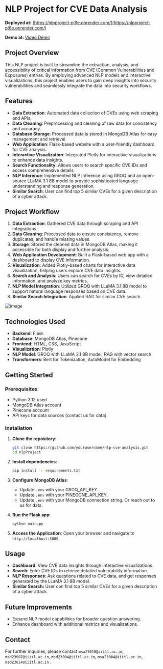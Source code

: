 
# NLP Project for CVE Data Analysis

**Deployed at:** [https://nlpproject-pl6e.onrender.com/](https://nlpproject-pl6e.onrender.com/)

**Demo at:** [Video Demo](https://drive.google.com/file/d/1oFGXaLMhgJY7y8OKO4hEWjZIrAAFM5Ly/view?usp=drive_link)

## Project Overview
This NLP project is built to streamline the extraction, analysis, and accessibility of critical information from CVE (Common Vulnerabilities and Exposures) entries. By employing advanced NLP models and interactive visualizations, this project enables users to gain deep insights into security vulnerabilities and seamlessly integrate the data into security workflows.

## Features
- **Data Extraction**: Automated data collection of CVEs using web scraping and APIs.
- **Data Cleaning**: Preprocessing and cleaning of raw data for consistency and accuracy.
- **Database Storage**: Processed data is stored in MongoDB Atlas for easy management and retrieval.
- **Web Application**: Flask-based website with a user-friendly dashboard for CVE analysis.
- **Interactive Visualization**: Integrated Plotly for interactive visualizations to enhance data insights.
- **Search Functionality**: Allows users to search specific CVE IDs and access comprehensive details.
- **NLP Inference**: Implemented NLP inference using GROQ and an open-source LLaMA 3.1 8B model to provide sophisticated language understanding and response generation.
- **Similar Search**: User can find top 5 similar CVEs for a given description of a cyber attack.

## Project Workflow
1. **Data Extraction**: Gathered CVE data through scraping and API integrations.
2. **Data Cleaning**: Processed data to ensure consistency, remove duplicates, and handle missing values.
3. **Storage**: Stored the cleaned data in MongoDB Atlas, making it accessible for both display and further analysis.
4. **Web Application Development**: Built a Flask-based web app with a dashboard to display CVE information.
5. **Visualization**: Added Plotly-based charts for interactive data visualization, helping users explore CVE data insights.
6. **Search and Analysis**: Users can search for CVEs by ID, view detailed information, and analyze key metrics.
7. **NLP Model Integration**: Utilized GROQ with LLaMA 3.1 8B model to support natural language responses based on CVE data.
8. **Similar Search Integration**: Applied RAG for similar CVE search.

![image](https://github.com/user-attachments/assets/d9f8d8fb-9277-420a-ad6a-6b925d360f54)



## Technologies Used
- **Backend**: Flask
- **Database**: MongoDB Atlas, Pinecone 
- **Frontend**: HTML, CSS, JavaScript
- **Visualization**: Plotly
- **NLP Model**: GROQ with LLaMA 3.1 8B model, RAG with vector search
- **Transformers**: Bert for Tokenization, AutoModel for Embedding


## Getting Started

### Prerequisites
- Python 3.12 used
- MongoDB Atlas account
- Pinecone account
- API keys for data sources (contact us for data)

### Installation
1. **Clone the repository**:
   ```bash
   git clone https://github.com/yourusername/nlp-cve-analysis.git
   cd nlpProject
   ```

2. **Install dependencies**:
   ```bash
   pip install -r requirements.txt
   ```

3. **Configure MongoDB Atlas**:
   - Update `.env` with your GROQ_API_KEY.
   - Update `.env` with your PINECONE_API_KEY.
   - Update `.env` with your MongoDB connection string. Or reach out to us for data.

4. **Run the Flask app**:
   ```bash
   python main.py
   ```

5. **Access the Application**:
   Open your browser and navigate to `http://localhost:5000`.

## Usage
- **Dashboard**: View CVE data insights through interactive visualizations.
- **Search**: Enter CVE IDs to retrieve detailed vulnerability information.
- **NLP Responses**: Ask questions related to CVE data, and get responses generated by the LLaMA 3.1 8B model.
- **Similar Search:** User can find top 5 similar CVEs for a given description of a cyber attack.

## Future Improvements
- Expand NLP model capabilities for broader question answering.
- Enhance dashboard with additional metrics and visualizations.


## Contact
For further inquiries, please contact `msa23010@iiitl.ac.in`, `msd23007@iiitl.ac.in`, `msd23004@iiitl.ac.in`, `msa23004@iiitl.ac.in`, `msd23024@iiitl.ac.in`  .

